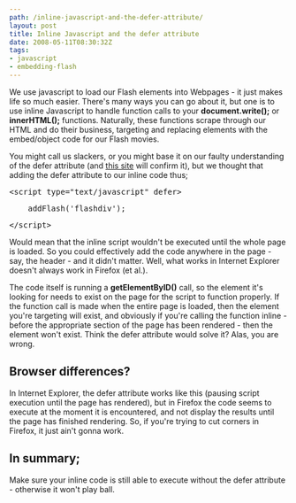 ```yaml
---
path: /inline-javascript-and-the-defer-attribute/
layout: post
title: Inline Javascript and the defer attribute
date: 2008-05-11T08:30:32Z
tags:
- javascript
- embedding-flash
---
```


We use javascript to load our Flash elements into Webpages - it just makes life so much easier. There's many ways you can go about it, but one is to use inline Javascript to handle function calls to your <strong>document.write();</strong> or <strong>innerHTML();</strong> functions. Naturally, these functions scrape through our HTML and do their business, targeting and replacing elements with the embed/object code for our Flash movies.

You might call us slackers, or you might base it on our faulty understanding of the defer attribute (and <a title="Open link in a new window" href="http://www.websiteoptimization.com/speed/tweak/defer/" target="_blank">this site</a> will confirm it), but we thought that adding the defer attribute to our inline code thus;
<pre>&lt;script type="text/javascript" defer&gt;</pre>
<pre>    addFlash('flashdiv');</pre>
<pre>&lt;/script&gt;</pre>
Would mean that the inline script wouldn't be executed until the whole page is loaded. So you could effectively add the code anywhere in the page - say, the header - and it didn't matter. Well, what works in Internet Explorer doesn't always work in Firefox (et al.).

<!--more-->

The code itself is running a <strong>getElementByID()</strong> call, so the element it's looking for needs to exist on the page for the script to function properly.  If the function call is made when the entire page is loaded, then the element you're targeting will exist, and obviously if you're calling the function inline - before the appropriate section of the page has been rendered - then the element won't exist.  Think the defer attribute would solve it? Alas, you are wrong.
<h2>Browser differences?</h2>
In Internet Explorer, the defer attribute works like this (pausing script execution until the page has rendered), but in Firefox the code seems to execute at the moment it is encountered, and not display the results until the page has finished rendering.  So, if you're trying to cut corners in Firefox, it just ain't gonna work.
<h2>In summary;</h2>
Make sure your inline code is still able to execute without the defer attribute - otherwise it won't play ball.